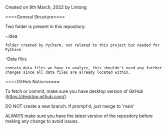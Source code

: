 Created on 9th March, 2022 by Lintong

====General Structure====

Two folder is present in this repository:

-.idea

    folder created by PyCharm, not related to this project but needed for PyCharm
    
-Data files

    contain data files we have to analyze, this shouldn't need any further changes since all data files are already located within.

====GitHub Notices====

To fetch or commit, make sure you have desktop version of GitHub (https://desktop.github.com/).

DO NOT create a new branch. If prompt'd, just merge to 'main'

ALWAYS make sure you have the latest version of the repository before making any change to avoid issues. 
